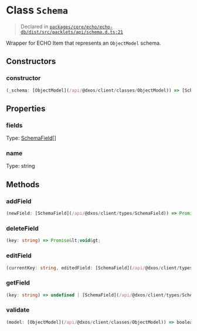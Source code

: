 # Class `Schema`
> Declared in [`packages/core/echo/echo-db/dist/src/packlets/api/schema.d.ts:21`]()


Wrapper for ECHO Item that represents an  `ObjectModel`  schema.

## Constructors
### constructor
```ts
(_schema: [ObjectModel](/api/@dxos/client/classes/ObjectModel)) => [Schema](/api/@dxos/client/classes/Schema)
```

## Properties
### fields
Type: [SchemaField](/api/@dxos/client/types/SchemaField)[]
### name
Type: string

## Methods
### addField
```ts
(newField: [SchemaField](/api/@dxos/client/types/SchemaField)) => Promise&lt;void&gt;
```
### deleteField
```ts
(key: string) => Promise&lt;void&gt;
```
### editField
```ts
(currentKey: string, editedField: [SchemaField](/api/@dxos/client/types/SchemaField)) => Promise&lt;void&gt;
```
### getField
```ts
(key: string) => undefined | [SchemaField](/api/@dxos/client/types/SchemaField)
```
### validate
```ts
(model: [ObjectModel](/api/@dxos/client/classes/ObjectModel)) => boolean
```